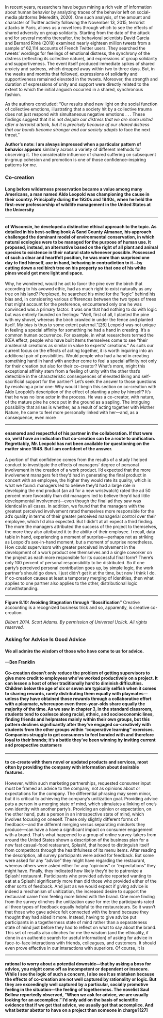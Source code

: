 In recent years, researchers have begun mining a rich vein of information about human
behavior by analyzing traces of the behavior left on social-media platforms (Meredith,
2020). One such analysis, of the amount and character of Twitter activity following the
November 13, 2015, terrorist attacks in Paris, allows us a novel lens through which to see
the effects of shared adversity on group solidarity. Starting from the date of the attack and
for several months thereafter, the behavioral scientists David Garcia and Bernard Rimé
(2019) examined nearly eighteen million tweets from a sample of 62,114 accounts of
French Twitter users. They searched the tweets’ wordings for feelings of emotional
distress, the synchrony of the distress (reflecting its collective nature), and expressions of
group solidarity and supportiveness. The event itself produced immediate spikes of shared
anxiety and sadness, which dropped away within two to three days. But, in the weeks and
months that followed, expressions of solidarity and supportiveness remained elevated in the
tweets. Moreover, the strength and duration of expressions of unity and support were
directly related to the extent to which the initial anguish occurred in a shared, synchronous
fashion.

As the authors concluded: “Our results shed new light on the social function of
collective emotions, illustrating that a society hit by a collective trauma does not just
respond with simultaneous negative emotions . . . These findings suggest that it is not
_despite our distress that we are more united after a terrorist attack, but it is precisely_
_because of our shared distress that our bonds become stronger and our society adapts to_
face the next threat.”

**Author’s note: I am always impressed when a particular pattern of behavior appears**
similarly across a variety of different methods for observing it. The considerable influence
of shared suffering on subsequent in-group cohesion and promotion is one of those
confidence-inspiring patterns for me.

### Co-creation
#### Long before wilderness preservation became a value among many Americans, a man named Aldo Leopold was championing the cause in their country. Principally during the 1930s and 1940s, when he held the first-ever professorship of wildlife management in the United States at the University

-----

#### of Wisconsin, he developed a distinctive ethical approach to the topic. As detailed in his best-selling book A Sand County Almanac, his approach challenged the dominant model of environmental conservation, in which natural ecologies were to be managed for the purpose of human use. It proposed, instead, an alternative based on the right of all plant and animal species to existence in their natural state whenever possible. Possessed of such a clear and heartfelt position, he was more than surprised one day to find himself, axe in hand, behaving in contradiction to it—by cutting down a red birch tree on his property so that one of his white pines would get more light and space.
 Why, he wondered, would he act to favor the pine over the birch that according to his avowed ethic, had as much right to exist naturally as any tree on his land? Perplexed, he searched his mind for the “logic” behind his bias and, in considering various differences between the two types of trees that might account for the preference, encountered only one he was convinced was a primary factor. It was one that had nothing to do with logic but was entirely founded on feelings: “Well, first of all, I planted the pine with my shovel, whereas the birch crawled in under the fence and planted itself. My bias is thus to some extent paternal.”[26]
 Leopold was not unique in feeling a special affinity for something he had a hand in creating. It’s a common human occurrence. For example, in what researchers termed the IKEA effect, people who have built items themselves come to see “their amateurish creations as similar in value to experts’ creations.” As suits our current focus on the effects of acting together, it is worth inquiring into an additional pair of possibilities. Would people who had a hand in creating something hand in hand with another come to feel a special affinity not only for their creation but also for their co-creator? What’s more, might this exceptional affinity stem from a feeling of unity with the other that’s detectible in the characteristic consequences of elevated liking and self-sacrificial support for the partner?
 Let’s seek the answer to those questions by resolving a prior one: Why would I begin this section on co-creation with Aldo Leopold’s description of the effect of planting a pine by himself? It’s that he was no lone actor in the process. He was a co-creator, with nature, of the mature pine he once put in the ground as a sapling. The intriguing possibility that arises is whether, as a result of acting together with Mother Nature, he came to feel more personally linked with her—and, as a consequence, even more

-----

#### enamored and respectful of his partner in the collaboration. If that were so, we’d have an indication that co-creation can be a route to unification. Regrettably, Mr. Leopold has not been available for questioning on the matter since 1948. But I am confident of the answer.
 A portion of that confidence comes from the results of a study I helped conduct to investigate the effects of managers’ degree of personal involvement in the creation of a work product. I’d expected that the more involvement managers felt they’d had in generating the final product in concert with an employee, the higher they would rate its quality, which is what we found: managers led to believe they’d had a large role in developing the end product (an ad for a new wristwatch) rated the ad 50 percent more favorably than did managers led to believe they’d had little developmental involvement—even though the final ad they saw was identical in all cases. In addition, we found that the managers with the greatest perceived involvement rated themselves more responsible for the ad’s quality in terms of their greater perceived managerial control over their employee, which I’d also expected.
 But I didn’t at all expect a third finding. The more the managers attributed the success of the project to themselves, the more they also attributed it to the ability of their employee. I recall, data table in hand, experiencing a moment of surprise—perhaps not as striking as Leopold’s axe-in-hand moment, but a moment of surprise nonetheless. How could supervisors with greater perceived involvement in the development of a work product see themselves and a single coworker on the project as each more responsible for its successful final form? There’s only 100 percent of personal responsibility to be distributed. So if one party’s perceived personal contribution goes up, by simple logic, the work partner’s should go down. I just didn’t get it at the time, but now I think I do. If co-creation causes at least a temporary merging of identities, then what applies to one partner also applies to the other, distributional logic notwithstanding.

-----

**Figure 8.10: Avoiding Stagnation through “Bossification”**
Creative accounting is a recognized business trick and so, apparently, is creative co-creation.

_Dilbert 2014. Scott Adams. By permission of Universal Uclick. All rights reserved._

### Asking for Advice Is Good Advice

#### We all admire the wisdom of those who have come to us for advice.

**—Ben Franklin**

#### Co-creation doesn’t only reduce the problem of getting supervisors to give more credit to employees who’ve worked productively on a project. It can lessen a host of other traditionally hard to diminish difficulties. Children below the age of six or seven are typically selfish when it comes to sharing rewards, rarely distributing them equally with playmates—unless they have obtained those rewards through a collaborative effort with a playmate, whereupon even three-year-olds share equally the majority of the time. As we saw in chapter 3, in the standard classroom, students tend to coalesce along racial, ethnic, and socioeconomic lines, finding friends and helpmates mainly within their own groups, but this pattern declines significantly after they’ve engaged co-creatively with students from the other groups within “cooperative learning” exercises. Companies struggle to get consumers to feel bonded with and therefore loyal to their brands; it’s a battle they’ve been winning by inviting current and prospective customers

-----

#### to co-create with them novel or updated products and services, most often by providing the company with information about desirable features.
 However, within such marketing partnerships, requested consumer input must be framed as advice to the company, not as opinions about or expectations for the company. The differential phrasing may seem minor, but it is critical to achieving the company’s unitization goal. Providing advice puts a person in a merging state of mind, which stimulates a linking of one’s own identity with another party’s. Providing an opinion or expectation, on the other hand, puts a person in an introspective state of mind, which involves focusing on oneself. These only slightly different forms of feedback—and the different merging versus separating mindsets they produce—can have a have a significant impact on consumer engagement with a brand.
 That’s what happened to a group of online survey-takers from around the United States shown a description of the business plan for a new fast casual-food restaurant, Splash!, that hoped to distinguish itself from competitors through the healthfulness of its menu items. After reading the description, all survey participants were asked for feedback. But some were asked for any “advice” they might have regarding the restaurant, whereas others were asked either for any “opinions” or “expectations” they might have. Finally, they indicated how likely they’d be to patronize a Splash! restaurant. Participants who provided advice reported wanting to eat at a Splash! significantly more than did those who provided either of the other sorts of feedback. And just as we would expect if giving advice is indeed a mechanism of unitization, the increased desire to support the restaurant came from feeling more linked with the brand.
 One more finding from the survey clinches the unitization case for me: the participants rated all three types of feedback equally helpful to the restaurateurs. So it wasn’t that those who gave advice felt connected with the brand because they thought they had aided it more. Instead, having to give advice put participants in a togetherness state of mind rather than a separateness state of mind just before they had to reflect on what to say about the brand.
 This set of results also clinches for me the wisdom (and the ethicality, if done in an authentic search for useful information) of asking for advice in face-to-face interactions with friends, colleagues, and customers. It should even prove effective in our interactions with superiors. Of course, it is

-----

#### rational to worry about a potential downside—that by asking a boss for advice, you might come off as incompetent or dependent or insecure. While I see the logic of such a concern, I also see it as mistaken because the effects of co-creation are not well captured by rationality or logic. But they are exceedingly well captured by a particular, socially promotive feeling in the situation—the feeling of togetherness. The novelist Saul Bellow reportedly observed, “When we ask for advice, we are usually looking for an accomplice.” I’d only add on the basis of scientific evidence that if we get that advice, we usually get that accomplice. And what better abettor to have on a project than someone in charge?[27]